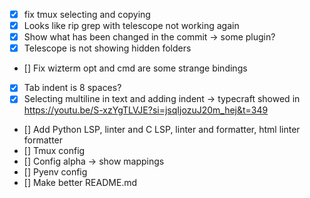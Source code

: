 - [x] fix tmux selecting and copying
- [x] Looks like rip grep with telescope not working again
- [x] Show what has been changed in the commit -> some plugin?
- [x] Telescope is not showing hidden folders
- [] Fix wizterm opt and cmd are some strange bindings
- [x] Tab indent is 8 spaces?
- [x] Selecting multiline in text and adding indent -> typecraft showed in https://youtu.be/S-xzYgTLVJE?si=jsqIjozuJ20m_hej&t=349
- [] Add Python LSP, linter and C LSP, linter and formatter, html linter formatter
- [] Tmux config
- [] Config alpha -> show mappings
- [] Pyenv config
- [] Make better README.md
